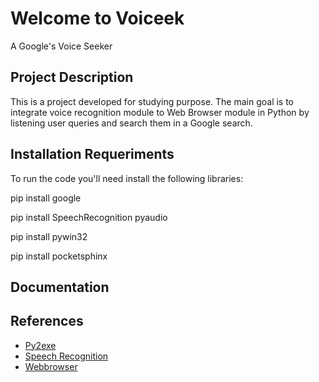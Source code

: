 # Welcome to Voiceek
A Google's Voice Seeker

## Project Description
This is a project developed for studying purpose. The main goal is to integrate voice recognition module to Web Browser module in Python by listening user queries and search them in a Google search.

## Installation Requeriments
To run the code you'll need install the following libraries:

pip install google

pip install SpeechRecognition pyaudio

pip install pywin32

pip install pocketsphinx

## Documentation

## References
* [Py2exe](http://www.py2exe.org/index.cgi/Tutorial)
* [Speech Recognition](https://pypi.python.org/pypi/SpeechRecognition/)
* [Webbrowser](https://docs.python.org/2/library/webbrowser.html)
